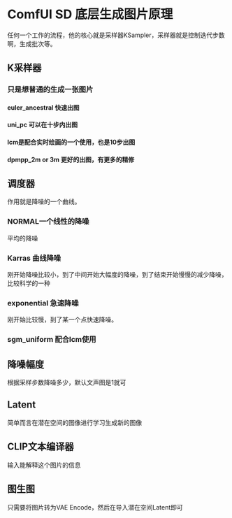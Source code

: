 # ComfUI SD 底层生成图片原理

任何一个工作的流程，他的核心就是采样器KSampler，采样器就是控制迭代步数啊，生成批次等。

## K采样器

### 只是想普通的生成一张图片

#### euler_ancestral  快速出图

#### uni_pc 可以在十步内出图

#### lcm是配合实时绘画的一个使用，也是10步出图

####  dpmpp_2m or 3m 更好的出图，有更多的精修

## 调度器

作用就是降噪的一个曲线。

### NORMAL一个线性的降噪 

平均的降噪

### Karras 曲线降噪

刚开始降噪比较小，到了中间开始大幅度的降噪，到了结束开始慢慢的减少降噪，比较科学的一种

### exponential 急速降噪

刚开始比较慢，到了某一个点快速降噪。

### sgm_uniform 配合lcm使用

## 降噪幅度

根据采样步数降噪多少，默认文声图是1就可

## Latent

简单而言在潜在空间的图像进行学习生成新的图像

## CLIP文本编译器

输入能解释这个图片的信息

## 图生图

只需要将图片转为VAE Encode，然后在导入潜在空间Latent即可